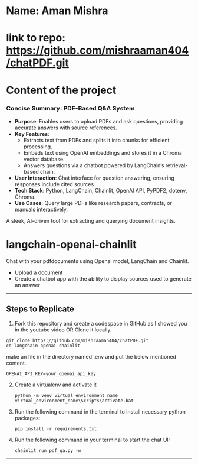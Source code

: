 # Name: Aman Mishra
# link to repo: https://github.com/mishraaman404/chatPDF.git

# Content of the project

### Concise Summary: PDF-Based Q&A System 
- **Purpose**: Enables users to upload PDFs and ask questions, providing accurate answers with source references.  
- **Key Features**:  
  - Extracts text from PDFs and splits it into chunks for efficient processing.  
  - Embeds text using OpenAI embeddings and stores it in a Chroma vector database.  
  - Answers questions via a chatbot powered by LangChain’s retrieval-based chain.  
- **User Interaction**: Chat interface for question answering, ensuring responses include cited sources.  
- **Tech Stack**: Python, LangChain, Chainlit, OpenAI API, PyPDF2, dotenv, Chroma.  
- **Use Cases**: Query large PDFs like research papers, contracts, or manuals interactively.  

A sleek, AI-driven tool for extracting and querying document insights.

# langchain-openai-chainlit
Chat with your pdfdocuments using Openai model, LangChain and Chainlit.  

- Upload a document
- Create a chatbot app with the ability to display sources used to generate an answer
---

## Steps to Replicate 

1. Fork this repository and create a codespace in GitHub as I showed you in the youtube video OR Clone it locally.
```
git clone https://github.com/mishraaman404/chatPDF.git
cd langchain-openai-chainlit
```
make an file in the directory named .env and put the below mentioned content.
   ```
   OPENAI_API_KEY=your_openai_api_key
   ```

2. Create a virtualenv and activate it
   ```
   python -m venv virtual_environment_name
   virtual_environment_name\Scripts\activate.bat
   ```

4. Run the following command in the terminal to install necessary python packages:
   ```
   pip install -r requirements.txt
   ```

5. Run the following command in your terminal to start the chat UI:
   ```
   chainlit run pdf_qa.py -w
   ```
---


